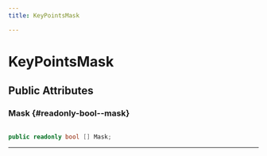 ```yaml
---
title: KeyPointsMask

---
```


# KeyPointsMask










## Public Attributes

### Mask {#readonly-bool--mask}

```csharp

public readonly bool [] Mask;

```






-----------

